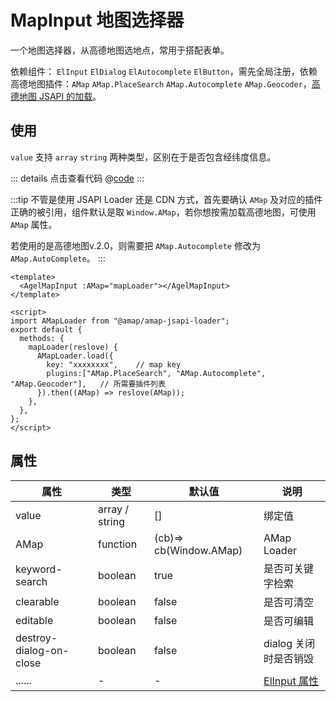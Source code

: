 # MapInput 地图选择器

一个地图选择器，从高德地图选地点，常用于搭配表单。

依赖组件： `ElInput` `ElDialog` `ElAutocomplete` `ElButton`，需先全局注册，依赖高德地图插件：`AMap` `AMap.PlaceSearch` `AMap.Autocomplete` `AMap.Geocoder`，[高德地图 JSAPI 的加载](https://developer.amap.com/api/jsapi-v2/guide/abc/load)。

## 使用

`value` 支持 `array` `string` 两种类型，区别在于是否包含经纬度信息。

<ClientOnly><mapInputWrap/></ClientOnly>


::: details 点击查看代码
@[code](@example/mapInputBase.vue)
:::

:::tip
不管是使用 JSAPI Loader 还是 CDN 方式，首先要确认 `AMap` 及对应的插件正确的被引用，组件默认是取 `Window.AMap`，若你想按需加载高德地图，可使用 `AMap` 属性。

若使用的是高德地图v.2.0，则需要把 `AMap.Autocomplete` 修改为 `AMap.AutoComplete`。
:::


```vue
<template>
  <AgelMapInput :AMap="mapLoader"></AgelMapInput>
</template>
 
<script>
import AMapLoader from "@amap/amap-jsapi-loader";
export default {
  methods: {
    mapLoader(reslove) {
      AMapLoader.load({
        key: "xxxxxxxx",    // map key
        plugins:["AMap.PlaceSearch", "AMap.Autocomplete", "AMap.Geocoder"],   // 所需要插件列表
      }).then((AMap) => reslove(AMap));
    },
  },
};
</script>
```


## 属性

| 属性         | 类型            |  默认值  | 说明                                 | 
| ------------ | ------------    | ------ | ------------------------------------ | 
| value        | array / string    | []     | 绑定值                |  
| AMap         | function        | (cb)=> cb(Window.AMap)      | AMap Loader       |
| keyword-search| boolean         | true   | 是否可关键字检索            |  
| clearable    | boolean         | false  | 是否可清空                |  
| editable     | boolean         | false  | 是否可编辑                |  
| destroy-dialog-on-close| boolean  | false  | dialog 关闭时是否销毁     |
| ......       | -  | - | [ElInput 属性](https://element-plus.gitee.io/zh-CN/component/input.html)

